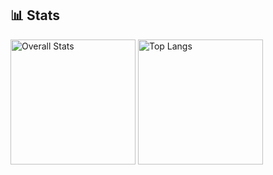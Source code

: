 <!--
**ValiantWolf/ValiantWolf** is a ✨ _special_ ✨ repository because its `README.md` (this file) appears on your GitHub profile.

Here are some ideas to get you started:

- 🔭 I’m currently working on ...
- 🌱 I’m currently learning ...
- 👯 I’m looking to collaborate on ...
- 🤔 I’m looking for help with ...
- 💬 Ask me about ...
- 📫 How to reach me: ...
- 😄 Pronouns: ...
- ⚡ Fun fact: ...
-->

## 📊 Stats

<!-- <div style="display: flex; justify-content: space-between; gap: 1rem;"> -->
  <img src="https://github-readme-stats.vercel.app/api?username=ValiantWolf&count_private=true&show_icons=true&hide=stars" alt="Overall Stats" height="200" align="center">
  <img src="https://github-readme-stats.vercel.app/api/top-langs/?username=ValiantWolf&layout=compact" alt="Top Langs" height="200" align="center">
<!-- </div> -->
